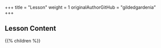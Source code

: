 +++
title = "Lesson"
weight = 1
originalAuthorGitHub = "gildedgardenia"
+++

## Lesson Content

{{% children %}}